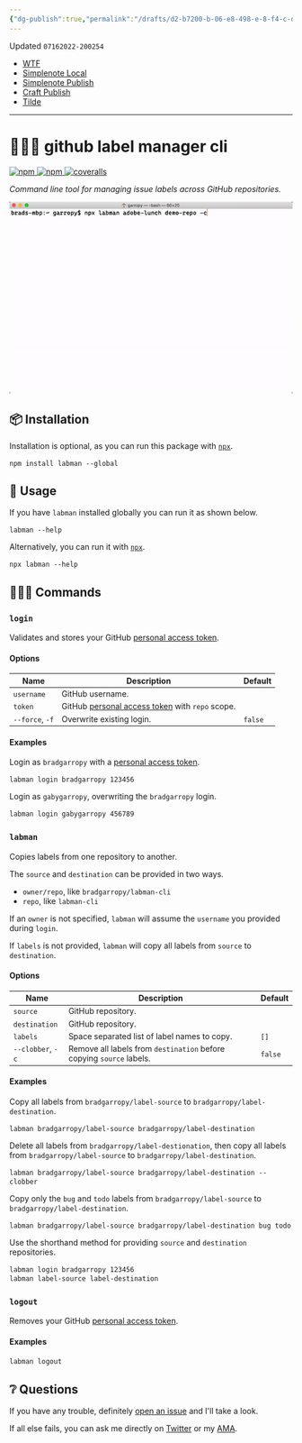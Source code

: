 ```yaml
---
{"dg-publish":true,"permalink":"/drafts/d2-b7200-b-06-e8-498-e-8-f4-c-d0-b0-e5-df-9-d23-2/","dgHomeLink":true,"dgPassFrontmatter":false}
---
```


Updated `07162022-200254`

- [WTF](https://davidblue.wtf/drafts/D2B7200B-06E8-498E-8F4C-D0B0E5DF9D23.html)
- [Simplenote Local](simplenote://note/0d67e56ababc4ca09727bffadec0ea78)
- [Simplenote Publish](http://simp.ly/publish/gTClfw)
- [Craft Publish](https://www.craft.do/s/Hb7rxqag64dICk)
- [Tilde](https://tilde.town/~extratone/manual/labman)

---

# 👨🏼‍🔬 github label manager cli

<a href="https://www.npmjs.com/package/labman">
    <img alt="npm" src="https://img.shields.io/npm/v/labman.svg?style=flat-square">
</a>

<a href="https://www.npmjs.com/package/labman">
    <img alt="npm" src="https://img.shields.io/npm/dt/labman?style=flat-square">
</a>

<a href="https://coveralls.io/github/bradgarropy/labman-cli">
    <img alt="coveralls" src="https://img.shields.io/coveralls/github/bradgarropy/labman-cli?style=flat-square">
</a>

_Command line tool for managing issue labels across GitHub repositories._

![usage][gif]

## 📦 Installation

Installation is optional, as you can run this package with [`npx`][npx].

```
npm install labman --global
```

## 🥑 Usage

If you have `labman` installed globally you can run it as shown below.

```
labman --help
```

Alternatively, you can run it with [`npx`][npx].

```
npx labman --help
```

## 👨🏼‍🏫 Commands

### `login`

Validates and stores your GitHub [personal access token][token].

#### Options

| Name            | Description                                              | Default |
| --------------- | -------------------------------------------------------- | ------- |
| `username`      | GitHub username.                                         |         |
| `token`         | GitHub [personal access token][token] with `repo` scope. |         |
| `--force`, `-f` | Overwrite existing login.                                | `false` |

#### Examples

Login as `bradgarropy` with a [personal access token][token].

```
labman login bradgarropy 123456
```

Login as `gabygarropy`, overwriting the `bradgarropy` login.

```
labman login gabygarropy 456789
```

### `labman`

Copies labels from one repository to another.

The `source` and `destination` can be provided in two ways.

-   `owner/repo`, like `bradgarropy/labman-cli`
-   `repo`, like `labman-cli`

If an `owner` is not specified, `labman` will assume the `username` you provided during `login`.

If `labels` is not provided, `labman` will copy all labels from `source` to `destination`.

#### Options

| Name              | Description                                                          | Default |
| ----------------- | -------------------------------------------------------------------- | ------- |
| `source`          | GitHub repository.                                                   |         |
| `destination`     | GitHub repository.                                                   |         |
| `labels`          | Space separated list of label names to copy.                         | `[]`    |
| `--clobber`, `-c` | Remove all labels from `destination` before copying `source` labels. | `false` |

#### Examples

Copy all labels from `bradgarropy/label-source` to `bradgarropy/label-destination`.

```
labman bradgarropy/label-source bradgarropy/label-destination
```

Delete all labels from `bradgarropy/label-destionation`, then copy all labels from `bradgarropy/label-source` to `bradgarropy/label-destination`.

```
labman bradgarropy/label-source bradgarropy/label-destination --clobber
```

Copy only the `bug` and `todo` labels from `bradgarropy/label-source` to `bradgarropy/label-destination`.

```
labman bradgarropy/label-source bradgarropy/label-destination bug todo
```

Use the shorthand method for providing `source` and `destination` repositories.

```
labman login bradgarropy 123456
labman label-source label-destination
```

### `logout`

Removes your GitHub [personal access token][token].

#### Examples

```
labman logout
```

## ❔ Questions

If you have any trouble, definitely [open an issue][issue] and I'll take a look.

If all else fails, you can ask me directly on [Twitter][twitter] or my [AMA][ama].

[gif]: https://raw.githubusercontent.com/bradgarropy/labman-cli/master/usage.gif
[npx]: https://www.npmjs.com/package/npx
[token]: https://help.github.com/en/github/authenticating-to-github/creating-a-personal-access-token-for-the-command-line
[issue]: https://github.com/bradgarropy/labman-cli/issues
[twitter]: https://twitter.com/bradgarropy
[ama]: https://github.com/bradgarropy/ama
